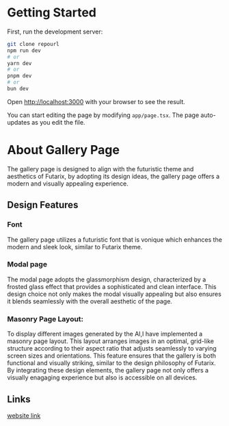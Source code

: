 
# Getting Started

First, run the development server:

```bash
git clone repourl
npm run dev
# or
yarn dev
# or
pnpm dev
# or
bun dev
```

Open [http://localhost:3000](http://localhost:3000) with your browser to see the result.

You can start editing the page by modifying `app/page.tsx`. The page auto-updates as you edit the file.



# About Gallery Page
The gallery page  is designed to align with the futuristic theme and aesthetics of Futarix, by adopting its design  ideas, the  gallery page offers a modern and visually appealing experience.

## Design Features
### Font

The gallery page utilizes a futuristic font that is vonique which enhances the modern and sleek look, similar to Futarix theme. 


### Modal page

The modal page adopts the glassmorphism design, characterized by a frosted glass effect that provides a sophisticated and clean interface. This design choice not only makes the modal visually appealing but also ensures it blends seamlessly with the overall aesthetic of the page.

### Masonry Page Layout:

To display different images generated by the AI,I have implemented a masonry page layout. This layout arranges images in an optimal, grid-like structure according to their aspect ratio that adjusts seamlessly to varying screen sizes and orientations. This feature ensures that the gallery is both functional and visually striking, similar to the design philosophy of Futarix.
By integrating these design elements, the gallery page not only offers a visually enagaging experience but also is accessible on all devices. 

## Links
[website link](https://gallery-page-eight.vercel.app/)


